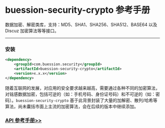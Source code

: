 # buession-security-crypto 参考手册


数据加密、解密类库，支持：MD5、SHA1、SHA256、SHA512、BASE64 以及 Discuz 加密算法等等接口。


---


### 安装

```xml
<dependency>
    <groupId>com.buession.security</groupId>
    <artifactId>buession-security-crypto</artifactId>
    <version>x.x.x</version>
</dependency>
```


随着互联网的发展，对应用的安全要求越来越高，需要通过各种不同的加密算法，对铭感数据加密，包括可逆的（如：手机号码、身份证号码）和不可逆的（如：密码）。`buession-security-crypto` 基于此背景封装了大量的加解密、散列/哈希等算法，尚未囊括市面上主流的加密算法，会在后续的版本中继续添加。


### [API 参考手册>>](https://javadoc.io/doc/com.buession.security/buession-security-crypto/2.3.0/index.html)